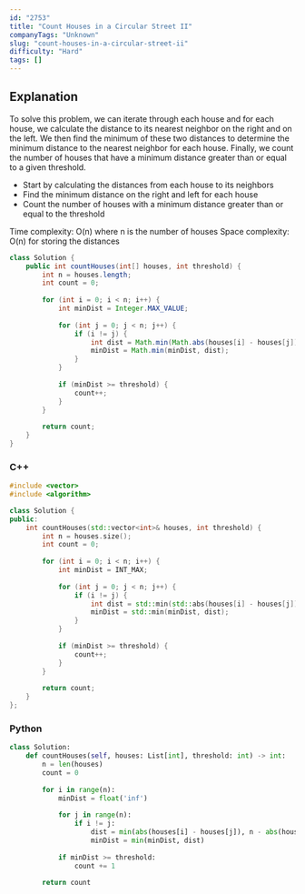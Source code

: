 ```yaml
---
id: "2753"
title: "Count Houses in a Circular Street II"
companyTags: "Unknown"
slug: "count-houses-in-a-circular-street-ii"
difficulty: "Hard"
tags: []
---
```


## Explanation

To solve this problem, we can iterate through each house and for each house, we calculate the distance to its nearest neighbor on the right and on the left. We then find the minimum of these two distances to determine the minimum distance to the nearest neighbor for each house. Finally, we count the number of houses that have a minimum distance greater than or equal to a given threshold.

- Start by calculating the distances from each house to its neighbors
- Find the minimum distance on the right and left for each house
- Count the number of houses with a minimum distance greater than or equal to the threshold

Time complexity: O(n) where n is the number of houses
Space complexity: O(n) for storing the distances
```java
class Solution {
    public int countHouses(int[] houses, int threshold) {
        int n = houses.length;
        int count = 0;
        
        for (int i = 0; i < n; i++) {
            int minDist = Integer.MAX_VALUE;
            
            for (int j = 0; j < n; j++) {
                if (i != j) {
                    int dist = Math.min(Math.abs(houses[i] - houses[j]), n - Math.abs(houses[i] - houses[j]));
                    minDist = Math.min(minDist, dist);
                }
            }
            
            if (minDist >= threshold) {
                count++;
            }
        }
        
        return count;
    }
}
```

### C++
```cpp
#include <vector>
#include <algorithm>

class Solution {
public:
    int countHouses(std::vector<int>& houses, int threshold) {
        int n = houses.size();
        int count = 0;
        
        for (int i = 0; i < n; i++) {
            int minDist = INT_MAX;
            
            for (int j = 0; j < n; j++) {
                if (i != j) {
                    int dist = std::min(std::abs(houses[i] - houses[j]), n - std::abs(houses[i] - houses[j]));
                    minDist = std::min(minDist, dist);
                }
            }
            
            if (minDist >= threshold) {
                count++;
            }
        }
        
        return count;
    }
};
```

### Python
```python
class Solution:
    def countHouses(self, houses: List[int], threshold: int) -> int:
        n = len(houses)
        count = 0
        
        for i in range(n):
            minDist = float('inf')
            
            for j in range(n):
                if i != j:
                    dist = min(abs(houses[i] - houses[j]), n - abs(houses[i] - houses[j]))
                    minDist = min(minDist, dist)
            
            if minDist >= threshold:
                count += 1
        
        return count
```